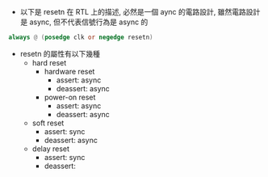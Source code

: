 
- 以下是 resetn 在 RTL 上的描述, 必然是一個 aync 的電路設計, 雖然電路設計是 async, 但不代表信號行為是 async 的
```verilog
always @ (posedge clk or negedge resetn)
```
- resetn 的屬性有以下幾種
	- hard reset
		- hardware reset
			- assert: async
			- deassert: async
		- power-on reset
			- assert: async
			- deassert: async
	- soft reset
		- assert: sync
		- deassert: async 
	- delay reset
		- assert: sync
		- deassert: 